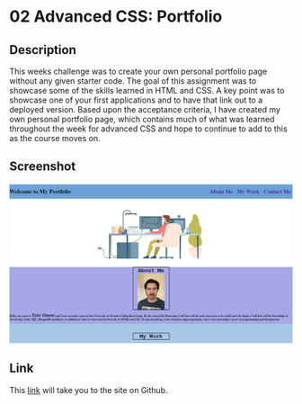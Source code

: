 # 02 Advanced CSS: Portfolio

## Description
This weeks challenge was to create your own personal portfolio page without any given starter code. The goal of this assignment was to showcase some of the skills learned in HTML and CSS. A key point was to showcase one of your first applications and to have that link out to a deployed version. Based upon the acceptance criteria, I have created my own personal portfolio page, which contains much of what was learned throughout the week for advanced CSS and hope to continue to add to this as the course moves on.

## Screenshot
![This is a screenshot of what my portfolio page currently looks like.](./Assets/my-portfolio-screenshot.PNG)

## Link
This [link](https://tyomoto.github.io/pizza-pepperoni/) will take you to the site on Github.